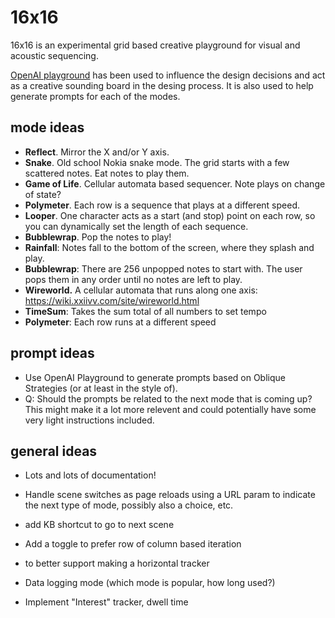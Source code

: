 # 16x16

16x16 is an experimental grid based creative playground for visual and acoustic sequencing.

[OpenAI playground](https://beta.openai.com/playground) has been used to influence the design decisions and act as a creative sounding board in the desing process. It is also used to help generate prompts for each of the modes.



## mode ideas

- **Reflect**. Mirror the X and/or Y axis.
- **Snake**. Old school Nokia snake mode. The grid starts with a few scattered notes. Eat notes to play them.
- **Game of Life**.  Cellular automata based sequencer. Note plays on change of state?
- **Polymeter**. Each row is a sequence that plays at a different speed.
- **Looper**. One character acts as a start (and stop) point on each row, so you can dynamically set the length of each sequence.
- **Bubblewrap**. Pop the notes to play!
- **Rainfall**: Notes fall to the bottom of the screen, where they splash and play.
- **Bubblewrap**: There are 256 unpopped notes to start with. The user pops them in any order until no notes are left to play.
- **Wireworld.** A cellular automata that runs along one axis: https://wiki.xxiivv.com/site/wireworld.html
- **TimeSum**: Takes the sum total of all numbers to set tempo
- **Polymeter**: Each row runs at a different speed



## prompt ideas

- Use OpenAI Playground to generate prompts based on Oblique Strategies (or at least in the style of).
- Q: Should the prompts be related to the next mode that is coming up? This might make it a lot more relevent and could potentially have some very light instructions included.



## general ideas

- Lots and lots of documentation!
- Handle scene switches as page reloads using a URL param to indicate the next type of mode, possibly also a choice, etc.
- add KB shortcut to go to next scene
- Add a toggle to prefer row of column based iteration
- to better support making a horizontal tracker

- Data logging mode (which mode is popular, how long used?)
- Implement "Interest" tracker, dwell time